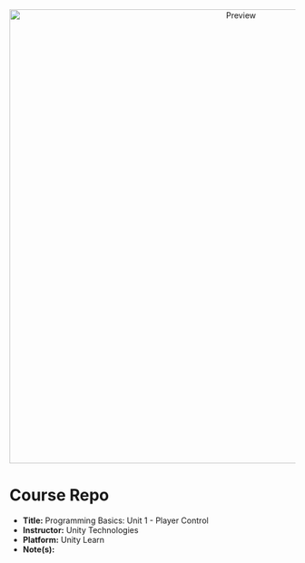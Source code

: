 <div align="center">
  <img alt="Preview" src="./Images/hero.gif" width="800">
</div>

# Course Repo

- **Title:** Programming Basics: Unit 1 - Player Control
- **Instructor:** Unity Technologies
- **Platform:** Unity Learn
- **Note(s):**
